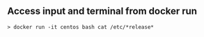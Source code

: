 ## Access input and terminal from docker run

```
> docker run -it centos bash cat /etc/*release*
```
